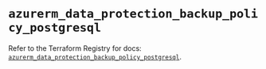 # `azurerm_data_protection_backup_policy_postgresql`

Refer to the Terraform Registry for docs: [`azurerm_data_protection_backup_policy_postgresql`](https://registry.terraform.io/providers/hashicorp/azurerm/3.105.0/docs/resources/data_protection_backup_policy_postgresql).
